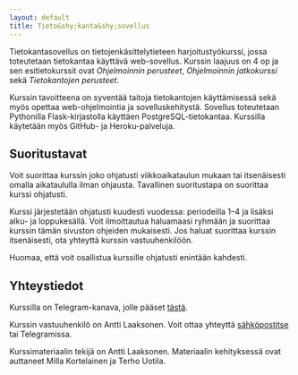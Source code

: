 ```yaml
---
layout: default
title: Tieto&shy;kanta&shy;sovellus
---
```


Tietokantasovellus on tietojenkäsittelytieteen harjoitustyökurssi, jossa toteutetaan tietokantaa käyttävä web-sovellus. Kurssin laajuus on 4 op ja sen esitietokurssit ovat _Ohjelmoinnin perusteet_, _Ohjelmoinnin jatkokurssi_ sekä _Tietokantojen perusteet_.

Kurssin tavoitteena on syventää taitoja tietokantojen käyttämisessä sekä myös opettaa web-ohjelmointia ja sovelluskehitystä. Sovellus toteutetaan Pythonilla Flask-kirjastolla käyttäen PostgreSQL-tietokantaa. Kurssilla käytetään myös GitHub- ja Heroku-palveluja.

## Suoritustavat

Voit suorittaa kurssin joko ohjatusti viikkoaikataulun mukaan tai itsenäisesti omalla aikataululla ilman ohjausta. Tavallinen suoritustapa on suorittaa kurssi ohjatusti.

Kurssi järjestetään ohjatusti kuudesti vuodessa: periodeilla 1–4 ja lisäksi alku- ja loppukesällä. Voit ilmoittautua haluamaasi ryhmään ja suorittaa kurssin tämän sivuston ohjeiden mukaisesti. Jos haluat suorittaa kurssin itsenäisesti, ota yhteyttä kurssin vastuuhenkilöön.

Huomaa, että voit osallistua kurssille ohjatusti enintään kahdesti.

## Yhteystiedot

Kurssilla on Telegram-kanava, jolle pääset [tästä](https://t.me/tkt_tsoha).

Kurssin vastuuhenkilö on Antti Laaksonen. Voit ottaa yhteyttä [sähköpostitse](mailto:ahslaaks@cs.helsinki.fi) tai Telegramissa.

Kurssimateriaalin tekijä on Antti Laaksonen. Materiaalin kehityksessä ovat auttaneet Milla Kortelainen ja Terho Uotila.